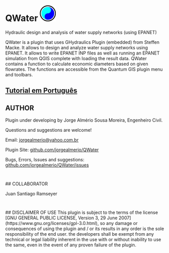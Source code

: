 # QWater <img src="/images/icon.png" width="50"/> 
Hydraulic design and analysis of water supply networks (using EPANET)

QWater is a plugin that uses GHydraulics Plugin (embedded) from Steffen Macke. It allows to design and analyze water supply networks using EPANET. It allows to write EPANET INP files as well as running an EPANET simulation from QGIS complete with loading the result data. QWater contains a function to calculate economic diameters based on given flowrates. The functions are accessible from the Quantum GIS plugin menu and toolbars.


## [Tutorial em Português](tutorial_ptbr.md)

## AUTHOR
<p class="western">Plugin under developing by Jorge Alm&eacute;rio Sousa Moreira, Engenheiro Civil.</p>
<p class="western">Questions and suggestions are welcome!</p>
<p class="western">Email: <a class="western" href="mailto:jorgealmerio@yahoo.com.br"> jorgealmerio@yahoo.com.br </a></p>
<p class="western">Plugin Site: <a class="western" href="https://github.com/jorgealmerio/QWater/blob/master/README.md"> github.com/jorgealmerio/QWater </a></p>
<p class="western">Bugs, Errors, Issues and suggestions: <a class="western" href="https://github.com/jorgealmerio/QWater/issues"> github.com/jorgealmerio/QWater/issues </a></p>
<p class="western" style="line-height: 100%;">&nbsp;</p>
## COLLABORATOR
<p class="western">Juan Santiago Ramseyer</p>
<p class="western" style="line-height: 100%;">&nbsp;</p>
## DISCLAIMER OF USE
This plugin is subject to the terms of the license [GNU GENERAL PUBLIC LICENSE, Version 3, 29 June 2007](https://www.gnu.org/licenses/gpl-3.0.html), so any damage or consequences of using the plugin and / or its results in any order is the sole responsibility of the end user. the developers shall be exempt from any technical or legal liability inherent in the use with or without inability to use the same, even in the event of any proven failure of the plugin.
